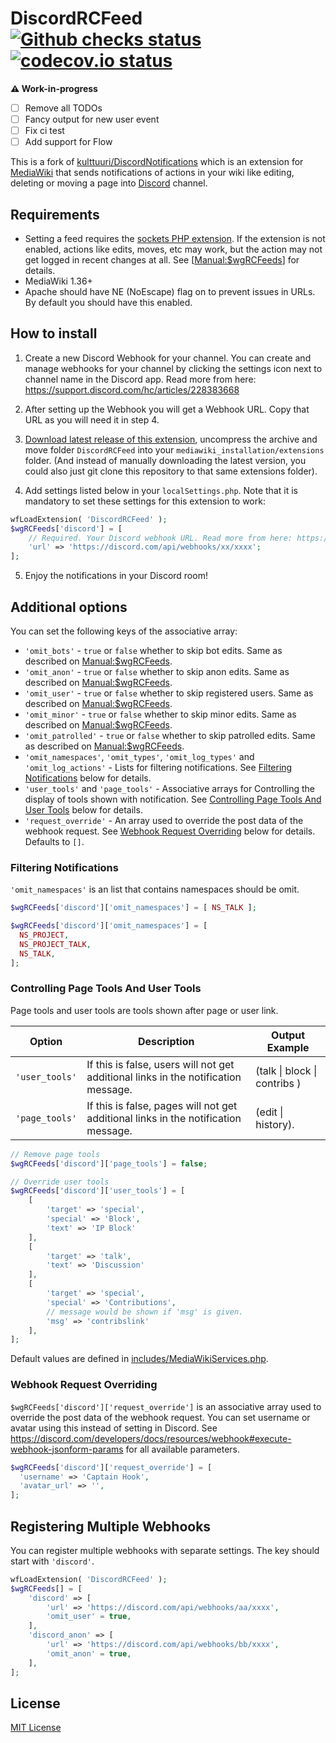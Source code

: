 # DiscordRCFeed [![Github checks status]][github checks link] [![codecov.io status]][codecov.io link]

**⚠️ Work-in-progress**

- [ ] Remove all TODOs
- [ ] Fancy output for new user event
- [ ] Fix ci test
- [ ] Add support for Flow

This is a fork of [kulttuuri/DiscordNotifications] which is an extension for [MediaWiki](https://www.mediawiki.org/wiki/MediaWiki) that sends notifications of actions in your wiki like editing, deleting or moving a page into [Discord](https://discordapp.com/) channel.

## Requirements

- Setting a feed requires the [sockets PHP extension]. If the extension is not enabled, actions like edits, moves, etc may work, but the action may not get logged in recent changes at all. See [[Manual:$wgRCFeeds]] for details.
- MediaWiki 1.36+
- Apache should have NE (NoEscape) flag on to prevent issues in URLs. By default you should have this enabled.

## How to install

1. Create a new Discord Webhook for your channel. You can create and manage webhooks for your channel by clicking the settings icon next to channel name in the Discord app. Read more from here: https://support.discord.com/hc/articles/228383668

2. After setting up the Webhook you will get a Webhook URL. Copy that URL as you will need it in step 4.

3. [Download latest release of this extension](https://github.com/kulttuuri/discord_mediawiki/archive/master.zip), uncompress the archive and move folder `DiscordRCFeed` into your `mediawiki_installation/extensions` folder. (And instead of manually downloading the latest version, you could also just git clone this repository to that same extensions folder).

4. Add settings listed below in your `localSettings.php`. Note that it is mandatory to set these settings for this extension to work:

```php
wfLoadExtension( 'DiscordRCFeed' );
$wgRCFeeds['discord'] = [
	// Required. Your Discord webhook URL. Read more from here: https://support.discord.com/hc/articles/228383668
	'url' => 'https://discord.com/api/webhooks/xx/xxxx';
];
```

5. Enjoy the notifications in your Discord room!

## Additional options

You can set the following keys of the associative array:

- `'omit_bots'` - `true` or `false` whether to skip bot edits. Same as described on [Manual:$wgRCFeeds].
- `'omit_anon'` - `true` or `false` whether to skip anon edits. Same as described on [Manual:$wgRCFeeds].
- `'omit_user'` - `true` or `false` whether to skip registered users. Same as described on [Manual:$wgRCFeeds].
- `'omit_minor'` - `true` or `false` whether to skip minor edits. Same as described on [Manual:$wgRCFeeds].
- `'omit_patrolled'` - `true` or `false` whether to skip patrolled edits. Same as described on [Manual:$wgRCFeeds].
- `'omit_namespaces'`, `'omit_types'`, `'omit_log_types'` and `'omit_log_actions'` - Lists for filtering notifications. See [Filtering Notifications](#filtering-notifications) below for details.
- `'user_tools'` and `'page_tools'` - Associative arrays for Controlling the display of tools shown with notification. See [Controlling Page Tools And User Tools](#controlling-page-tools-and-user-tools) below for details.
- `'request_override'` - An array used to override the post data of the webhook request. See [Webhook Request Overriding](#webhook-request-overriding) below for details. Defaults to `[]`.

### Filtering Notifications

`'omit_namespaces'` is an list that contains namespaces should be omit.

```php
$wgRCFeeds['discord']['omit_namespaces'] = [ NS_TALK ];

$wgRCFeeds['discord']['omit_namespaces'] = [
  NS_PROJECT,
  NS_PROJECT_TALK,
  NS_TALK,
];
```

### Controlling Page Tools And User Tools

Page tools and user tools are tools shown after page or user link.

| Option         | Description                                                                        | Output Example               |
| -------------- | ---------------------------------------------------------------------------------- | ---------------------------- |
| `'user_tools'` | If this is false, users will not get additional links in the notification message. | (talk \| block \| contribs ) |
| `'page_tools'` | If this is false, pages will not get additional links in the notification message. | (edit \| history).           |

```php
// Remove page tools
$wgRCFeeds['discord']['page_tools'] = false;

// Override user tools
$wgRCFeeds['discord']['user_tools'] = [
	[
		'target' => 'special',
		'special' => 'Block',
		'text' => 'IP Block'
	],
	[
		'target' => 'talk',
		'text' => 'Discussion'
	],
	[
		'target' => 'special',
		'special' => 'Contributions',
		// message would be shown if 'msg' is given.
		'msg' => 'contribslink'
	],
];
```

Default values are defined in [includes/MediaWikiServices.php].

### Webhook Request Overriding

`$wgRCFeeds['discord']['request_override']` is an associative array used to override the post data of the webhook request. You can set username or avatar using this instead of setting in Discord.
See https://discord.com/developers/docs/resources/webhook#execute-webhook-jsonform-params for all available parameters.

```php
$wgRCFeeds['discord']['request_override'] = [
  'username' => 'Captain Hook',
  'avatar_url' => '',
];
```

## Registering Multiple Webhooks

You can register multiple webhooks with separate settings. The key should start with `'discord'`.

```php
wfLoadExtension( 'DiscordRCFeed' );
$wgRCFeeds[] = [
	'discord' => [
		'url' => 'https://discord.com/api/webhooks/aa/xxxx',
		'omit_user' = true,
	],
	'discord_anon' => [
		'url' => 'https://discord.com/api/webhooks/bb/xxxx',
		'omit_anon' = true,
	],
];
```

## License

[MIT License](http://en.wikipedia.org/wiki/MIT_License)

[github checks status]: https://badgen.net/github/checks/femiwiki/DiscordRCFeed
[github checks link]: https://github.com/femiwiki/DiscordRCFeed/actions
[codecov.io status]: https://badgen.net/codecov/c/github/femiwiki/DiscordRCFeed
[codecov.io link]: https://codecov.io/gh/femiwiki/DiscordRCFeed
[kulttuuri/discordnotifications]: https://github.com/kulttuuri/DiscordNotifications
[sockets php extension]: https://www.php.net/sockets
[manual:$wgrcfeeds]: https://www.mediawiki.org/wiki/Special:MyLanguage/Manual:$wgRCFeeds
[includes/mediawikiservices.php]: https://github.com/femiwiki/DiscordRCFeed/blob/main/includes/MediaWikiServices.php
